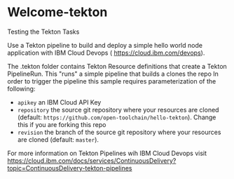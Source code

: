 # Welcome-tekton
Testing the Tekton Tasks

Use a Tekton pipeline to build and deploy a simple hello world node application with IBM Cloud Devops ( https://cloud.ibm.com/devops).

The .tekton folder contains Tekton Resource definitions that create a Tekton PipelineRun. This "runs" a simple pipeline that builds a clones the repo
In order to trigger the pipeline this sample requires parameterization of the following:

- `apikey` an IBM Cloud API Key
- `repository` the source git repository where your resources are cloned (default: `https://github.com/open-toolchain/hello-tekton`). Change this if you are forking this repo
- `revision` the branch of the source git repository where your resources are cloned (default: `master`).

For more information on Tekton Pipelines wih IBM Cloud Devops visit https://cloud.ibm.com/docs/services/ContinuousDelivery?topic=ContinuousDelivery-tekton-pipelines
